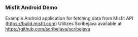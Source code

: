 ### Misfit Android Demo

Example Android application for fetching data from Misfit API (https://build.misfit.com)
Utilizes Scribejava available at https://github.com/scribejava/scribejava

